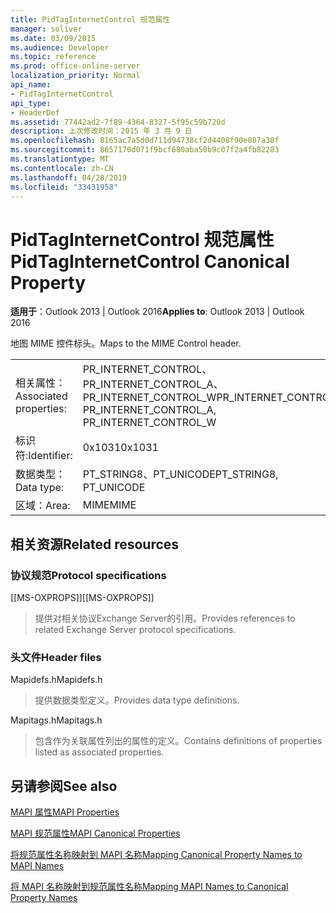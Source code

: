 ```yaml
---
title: PidTagInternetControl 规范属性
manager: soliver
ms.date: 03/09/2015
ms.audience: Developer
ms.topic: reference
ms.prod: office-online-server
localization_priority: Normal
api_name:
- PidTagInternetControl
api_type:
- HeaderDef
ms.assetid: 77442ad2-7f89-4364-8327-5f95c59b720d
description: 上次修改时间：2015 年 3 月 9 日
ms.openlocfilehash: 8165ac7a5d0d711d94738cf2d4408f90e887a30f
ms.sourcegitcommit: 8657170d071f9bcf680aba50b9c07f2a4fb82283
ms.translationtype: MT
ms.contentlocale: zh-CN
ms.lasthandoff: 04/28/2019
ms.locfileid: "33431958"
---
```

# <a name="pidtaginternetcontrol-canonical-property"></a><span data-ttu-id="f37c0-103">PidTagInternetControl 规范属性</span><span class="sxs-lookup"><span data-stu-id="f37c0-103">PidTagInternetControl Canonical Property</span></span>

  
  
<span data-ttu-id="f37c0-104">**适用于**：Outlook 2013 | Outlook 2016</span><span class="sxs-lookup"><span data-stu-id="f37c0-104">**Applies to**: Outlook 2013 | Outlook 2016</span></span> 
  
<span data-ttu-id="f37c0-105">地图 MIME 控件标头。</span><span class="sxs-lookup"><span data-stu-id="f37c0-105">Maps to the MIME Control header.</span></span>
  
|||
|:-----|:-----|
|<span data-ttu-id="f37c0-106">相关属性：</span><span class="sxs-lookup"><span data-stu-id="f37c0-106">Associated properties:</span></span>  <br/> |<span data-ttu-id="f37c0-107">PR_INTERNET_CONTROL、PR_INTERNET_CONTROL_A、PR_INTERNET_CONTROL_W</span><span class="sxs-lookup"><span data-stu-id="f37c0-107">PR_INTERNET_CONTROL, PR_INTERNET_CONTROL_A, PR_INTERNET_CONTROL_W</span></span>  <br/> |
|<span data-ttu-id="f37c0-108">标识符:</span><span class="sxs-lookup"><span data-stu-id="f37c0-108">Identifier:</span></span>  <br/> |<span data-ttu-id="f37c0-109">0x1031</span><span class="sxs-lookup"><span data-stu-id="f37c0-109">0x1031</span></span>  <br/> |
|<span data-ttu-id="f37c0-110">数据类型：</span><span class="sxs-lookup"><span data-stu-id="f37c0-110">Data type:</span></span>  <br/> |<span data-ttu-id="f37c0-111">PT_STRING8、PT_UNICODE</span><span class="sxs-lookup"><span data-stu-id="f37c0-111">PT_STRING8, PT_UNICODE</span></span>  <br/> |
|<span data-ttu-id="f37c0-112">区域：</span><span class="sxs-lookup"><span data-stu-id="f37c0-112">Area:</span></span>  <br/> |<span data-ttu-id="f37c0-113">MIME</span><span class="sxs-lookup"><span data-stu-id="f37c0-113">MIME</span></span>  <br/> |
   
## <a name="related-resources"></a><span data-ttu-id="f37c0-114">相关资源</span><span class="sxs-lookup"><span data-stu-id="f37c0-114">Related resources</span></span>

### <a name="protocol-specifications"></a><span data-ttu-id="f37c0-115">协议规范</span><span class="sxs-lookup"><span data-stu-id="f37c0-115">Protocol specifications</span></span>

<span data-ttu-id="f37c0-116">[[MS-OXPROPS]]</span><span class="sxs-lookup"><span data-stu-id="f37c0-116">[[MS-OXPROPS]]</span></span> 
  
> <span data-ttu-id="f37c0-117">提供对相关协议Exchange Server的引用。</span><span class="sxs-lookup"><span data-stu-id="f37c0-117">Provides references to related Exchange Server protocol specifications.</span></span>
    
### <a name="header-files"></a><span data-ttu-id="f37c0-118">头文件</span><span class="sxs-lookup"><span data-stu-id="f37c0-118">Header files</span></span>

<span data-ttu-id="f37c0-119">Mapidefs.h</span><span class="sxs-lookup"><span data-stu-id="f37c0-119">Mapidefs.h</span></span>
  
> <span data-ttu-id="f37c0-120">提供数据类型定义。</span><span class="sxs-lookup"><span data-stu-id="f37c0-120">Provides data type definitions.</span></span>
    
<span data-ttu-id="f37c0-121">Mapitags.h</span><span class="sxs-lookup"><span data-stu-id="f37c0-121">Mapitags.h</span></span>
  
> <span data-ttu-id="f37c0-122">包含作为关联属性列出的属性的定义。</span><span class="sxs-lookup"><span data-stu-id="f37c0-122">Contains definitions of properties listed as associated properties.</span></span>
    
## <a name="see-also"></a><span data-ttu-id="f37c0-123">另请参阅</span><span class="sxs-lookup"><span data-stu-id="f37c0-123">See also</span></span>



[<span data-ttu-id="f37c0-124">MAPI 属性</span><span class="sxs-lookup"><span data-stu-id="f37c0-124">MAPI Properties</span></span>](mapi-properties.md)
  
[<span data-ttu-id="f37c0-125">MAPI 规范属性</span><span class="sxs-lookup"><span data-stu-id="f37c0-125">MAPI Canonical Properties</span></span>](mapi-canonical-properties.md)
  
[<span data-ttu-id="f37c0-126">将规范属性名称映射到 MAPI 名称</span><span class="sxs-lookup"><span data-stu-id="f37c0-126">Mapping Canonical Property Names to MAPI Names</span></span>](mapping-canonical-property-names-to-mapi-names.md)
  
[<span data-ttu-id="f37c0-127">将 MAPI 名称映射到规范属性名称</span><span class="sxs-lookup"><span data-stu-id="f37c0-127">Mapping MAPI Names to Canonical Property Names</span></span>](mapping-mapi-names-to-canonical-property-names.md)

